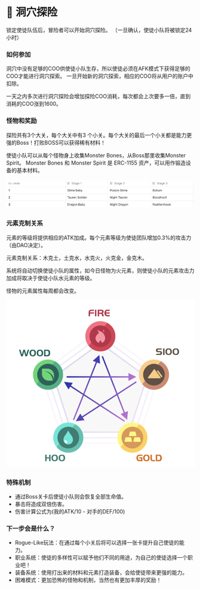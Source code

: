 # 🚩 洞穴探险



锁定使徒队伍后，冒险者可以开始洞穴探险。 （一旦确认，使徒小队将被锁定24小时）

### 如何参加

洞穴中没有足够的COO供使徒小队生存，所以使徒必须在AFK模式下获得足够的COO才能进行洞穴探索。 一旦开始新的洞穴探索，相应的COO将从用户的账户中扣除。

&#x20;一天之内多次进行洞穴探险会增加探险COO消耗，每次都会上次要多一倍，直到消耗的COO涨到1600。

### 怪物和奖励

探险共有3个大关，每个大关中有3 个小关。每个大关的最后一个小关都是能力更强的Boss！打败BOSS可以获得稀有材料！&#x20;

使徒小队可以从每个怪物身上收集Monster Bones，从Boss那里收集Monster Spirit。 Monster Bones 和 Monster Spirit 是 ERC-1155 资产，可以用作锻造设备的基本材料。

![](../.gitbook/assets/image.png)

### 元素克制关系

元素的等级将提供相应的ATK加成。每个元素等级为使徒团队增加0.3%的攻击力（由DAO决定）。&#x20;

元素克制关系：木克土，土克水，水克火，火克金，金克木。

系统将自动切换使徒小队的属性，如今日怪物为火元素，则使徒小队的元素攻击力加成将取决于使徒小队水元素的等级。

&#x20;怪物的元素属性每周都会改变。

![](<../.gitbook/assets/image (17).png>)

### 特殊机制

* 通过Boss关卡后使徒小队则会恢复全部生命值。
* 暴击将造成双倍伤害。
* 伤害计算公式为(我的ATK/10 - 对手的DEF/100)

### 下一步会是什么？

* Rogue-Like玩法：在通过每个小关后将可以选择一张卡提升自己使徒的能力。
* 职业系统：使徒的多样性可以赋予他们不同的用途，为自己的使徒选择一个职业吧！
* 装备系统：使用打出来的材料和元素打造装备，会给使徒带来更强的能力。
* 困难模式：更加恐怖的怪物和机制，当然也有更加丰厚的奖励！
